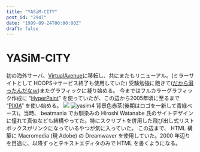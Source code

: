 ```yaml
---
title: "YASiM-CITY"
post_id: "2947"
date: "1999-09-24T00:00:00Z"
draft: false
---
```


# YASiM-CITY

初の海外サーバ、[VirtualAvenue](http://www.virtualave.net/)に移転し、共にまたもリニューアル。(ミラーサイトとして HOOPS→サービス終了も使用していた) 受験勉強に飽きて([だから滑ったんだなｗ](/2957))またグラフィックに凝り始める。  今まではフルカラーグラフィック作成に “[HyperPaint](http://www10.plala.or.jp/kiriman/)” を使っていたが、この辺から2005年頃に至るまで “[PIXIA](http://www.pixia.jp/)” を使い始める。 ![](/wp-content/uploads/1999/09/yasim3.jpg) ![yasim4](/wp-content/uploads/1999/09/yasim4.jpg) 背景色赤茶(後期はロゴを一新して青緑ベース)。当時、 beatmania でお馴染みの Hiroshi Watanabe 氏のサイトデザインに憧れて真似なども結構やってた。特にスクリプトを併用した飛び出し式リストボックスがリンクになっているやつが気に入っていた。 この辺まで、 HTML 構築に Macromedia (現 Adobe) の Dreamwaver を使用していた。2000 年辺りを目途に、以降ずっとテキストエディタのみで HTML を書くようになる。
